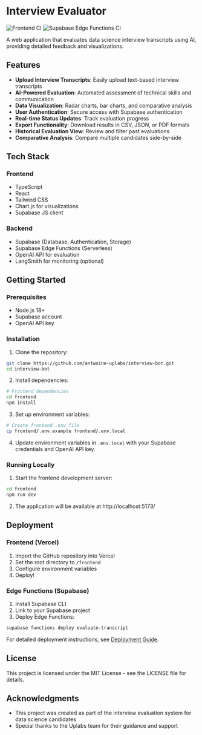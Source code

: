# Interview Evaluator 

![Frontend CI](https://github.com/antwoine-uplabs/interview-bot/actions/workflows/frontend-ci.yml/badge.svg)
![Supabase Edge Functions CI](https://github.com/antwoine-uplabs/interview-bot/actions/workflows/edge-functions-ci.yml/badge.svg)

A web application that evaluates data science interview transcripts using AI, providing detailed feedback and visualizations.

## Features

- **Upload Interview Transcripts**: Easily upload text-based interview transcripts
- **AI-Powered Evaluation**: Automated assessment of technical skills and communication
- **Data Visualization**: Radar charts, bar charts, and comparative analysis
- **User Authentication**: Secure access with Supabase authentication
- **Real-time Status Updates**: Track evaluation progress
- **Export Functionality**: Download results in CSV, JSON, or PDF formats
- **Historical Evaluation View**: Review and filter past evaluations
- **Comparative Analysis**: Compare multiple candidates side-by-side

## Tech Stack

### Frontend
- TypeScript
- React
- Tailwind CSS
- Chart.js for visualizations
- Supabase JS client

### Backend
- Supabase (Database, Authentication, Storage)
- Supabase Edge Functions (Serverless)
- OpenAI API for evaluation
- LangSmith for monitoring (optional)

## Getting Started

### Prerequisites
- Node.js 18+
- Supabase account
- OpenAI API key

### Installation

1. Clone the repository:
```bash
git clone https://github.com/antwoine-uplabs/interview-bot.git
cd interview-bot
```

2. Install dependencies:
```bash
# Frontend dependencies
cd frontend
npm install
```

3. Set up environment variables:
```bash
# Create frontend .env file
cp frontend/.env.example frontend/.env.local
```

4. Update environment variables in `.env.local` with your Supabase credentials and OpenAI API key.

### Running Locally

1. Start the frontend development server:
```bash
cd frontend
npm run dev
```

2. The application will be available at http://localhost:5173/

## Deployment

### Frontend (Vercel)
1. Import the GitHub repository into Vercel
2. Set the root directory to `/frontend`
3. Configure environment variables
4. Deploy!

### Edge Functions (Supabase)
1. Install Supabase CLI
2. Link to your Supabase project
3. Deploy Edge Functions:
```bash
supabase functions deploy evaluate-transcript
```

For detailed deployment instructions, see [Deployment Guide](./docs/supabase-deployment-guide.md).

## License

This project is licensed under the MIT License - see the LICENSE file for details.

## Acknowledgments

- This project was created as part of the interview evaluation system for data science candidates
- Special thanks to the Uplabs team for their guidance and support